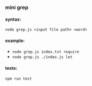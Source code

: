 ### mini grep  
#### syntax:
`node grep.js <input file path> <word>`
#### example:
- `node grep.js index.txt require`
- `node grep.js ./index.js let`
#### tests:
`npm run test`
